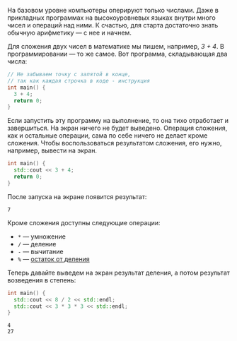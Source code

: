 На базовом уровне компьютеры оперируют только числами. Даже в прикладных программах на высокоуровневых языках внутри много чисел и операций над ними. К счастью, для старта достаточно знать обычную арифметику — с нее и начнем.

Для сложения двух чисел в математике мы пишем, например, *3 + 4*. В программировании — то же самое. Вот программа, складывающая два числа:

```cpp
// Не забываем точку с запятой в конце,
// так как каждая строчка в коде - инструкция
int main() {
  3 + 4;
  return 0;
}
```

Если запустить эту программу на выполнение, то она тихо отработает и завершиться. На экран ничего не будет выведено. Операция сложения, как и остальные операции, сама по себе ничего не делает кроме сложения. Чтобы воспользоваться результатом сложения, его нужно, например, вывести на экран.

```cpp
int main() {
  std::cout << 3 + 4;
  return 0;
}
```

После запуска на экране появится результат:

```text
7
```

Кроме сложения доступны следующие операции:
* `*` — умножение
* `/` — деление
* `-` — вычитание
* `%` — [остаток от деления](https://ru.wikipedia.org/wiki/Деление_с_остатком)

Теперь давайте выведем на экран результат деления, а потом результат возведения в степень:

```cpp
int main() {
  std::cout << 8 / 2 << std::endl;
  std::cout << 3 * 3 * 3 << std::endl;
}
```

```text
4
27
```
